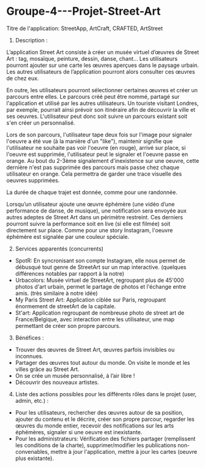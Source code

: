 # Groupe-4---Projet-Street-Art

Titre de l'application: StreetApp, ArtCraft, CRAFTED, ArtStreet

1. Description : 

L’application Street Art consiste à créer un musée virtuel d’œuvres de Street Art : tag, mosaïque, peinture, dessin, danse, chant…
Les utilisateurs pourront ajouter sur une carte les œuvres aperçues dans le paysage urbain. Les autres utilisateurs de l’application pourront alors consulter ces œuvres de chez eux. 

En outre, les utilisateurs pourront sélectionner certaines œuvres et créer un parcours entre elles. Le parcours créé peut être nommé, partagé sur l'application et utilisé par les autres utilisateurs. Un touriste visitant Londres, par exemple, pourrait ainsi prévoir son itinéraire afin de découvrir la ville et ses oeuvres. L'utilisateur peut donc soit suivre un parcours existant soit s'en créer un personnalisé.

Lors de son parcours, l'utilisateur tape deux fois sur l'image pour signaler l'oeuvre a été vue (à la manière d'un "like"), maintenir signifie que l'utilisateur ne souhaite pas voir l'oeuvre (en rouge), arrivé sur place, si l'oeuvre est supprimée, l'utilisateur peut le signaler et l'oeuvre passe en orange. Au bout du 2-3ème signalement d'inexistence sur une oeuvre, cette dernière n'est pas supprimée des parcours mais passe chez chaque utilisateur en orange. Cela permettra de garder une trace visuelle des oeuvres supprimées.

La durée de chaque trajet est donnée, comme pour une randonnée.

Lorsqu’un utilisateur ajoute une œuvre éphémère (une vidéo d’une performance de danse, de musique), une notification sera envoyée aux autres adeptes de Street Art dans un périmètre restreint. Ces derniers pourront suivre la performance soit en live (si elle est filmée) soit directement sur place. Comme pour une story Instagram, l'oeuvre éphémère est signalée par une couleur spéciale.

2. Services apparentés (concurrents) 
- SpotR: En syncronisant son compte Instagram, elle nous permet de débusqué tout genre de StreetArt sur un map interactive. (quelques différences notables par rapport à la notre)
- Urbacolors: Musée virtuel de StreetArt, regroupant plus de 45'000 photos d'art urbain, permet le partage de photos et l'échange entre amis. (très similaire à notre idée)
- My Paris Street Art: Application ciblée sur Paris, regroupant énormement de streetArt de la capitale.
- St'art: Application regroupant de nombreuse photo de street art de France/Belgique, avec interaction entre les utilisateur, une map permettant de créer son propre parcours. 

3. Bénéfices :
- Trouver des œuvres de Street Art, œuvres parfois invisibles ou inconnues.
- Partager des œuvres tout autour du monde. On visite le monde et les villes grâce au Street Art.
- On se crée un musée personnalisé, à l’air libre !
- Découvrir des nouveaux artistes.

4. Liste des actions possibles pour les différents rôles dans le projet (user, admin, etc.) :  
- Pour les utilisateurs, rechercher des œuvres autour de sa position, ajouter du contenu et le décrire, créer son propre parcour, regarder les œuvres du monde entier, recevoir des notifications sur les arts éphémères, signaler si une oeuvre est inexistante.
- Pour les administrateurs: Vérification des fichiers partager (remplissent les conditions de la charte), supprimer/modifier les publications non-convenables, mettre à jour l'application, mettre à jour les cartes (oeuvre plus existante).
